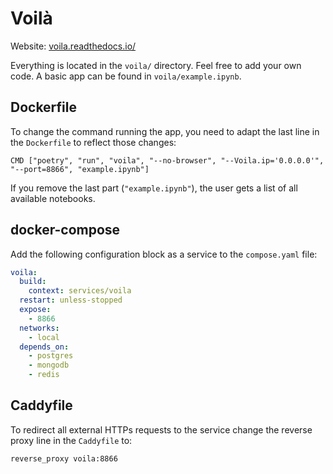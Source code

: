 # Voilà

Website: [voila.readthedocs.io/](https://voila.readthedocs.io/)

Everything is located in the `voila/` directory. Feel free to add your own code. A basic app can be found in `voila/example.ipynb`.

## Dockerfile

To change the command running the app, you need to adapt the last line in the `Dockerfile` to reflect those changes:

```
CMD ["poetry", "run", "voila", "--no-browser", "--Voila.ip='0.0.0.0'", "--port=8866", "example.ipynb"]
```

If you remove the last part (`"example.ipynb"`), the user gets a list of all available notebooks.

## docker-compose

Add the following configuration block as a service to the `compose.yaml` file:

```yaml
voila:
  build:
    context: services/voila
  restart: unless-stopped
  expose:
    - 8866
  networks:
    - local
  depends_on:
    - postgres
    - mongodb
    - redis
```

## Caddyfile

To redirect all external HTTPs requests to the service change the reverse proxy line in the `Caddyfile` to:

```
reverse_proxy voila:8866
```
